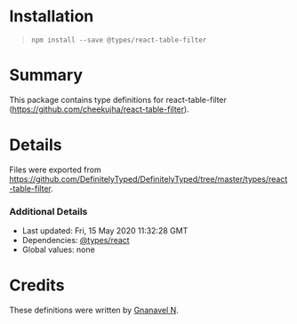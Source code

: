 # Installation
> `npm install --save @types/react-table-filter`

# Summary
This package contains type definitions for react-table-filter (https://github.com/cheekujha/react-table-filter).

# Details
Files were exported from https://github.com/DefinitelyTyped/DefinitelyTyped/tree/master/types/react-table-filter.

### Additional Details
 * Last updated: Fri, 15 May 2020 11:32:28 GMT
 * Dependencies: [@types/react](https://npmjs.com/package/@types/react)
 * Global values: none

# Credits
These definitions were written by [Gnanavel N](https://github.com/gjsln).

